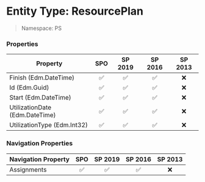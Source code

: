 # Entity Type: ResourcePlan

> Namespace: PS

### Properties

Property | SPO | SP 2019 | SP 2016 | SP 2013
----------|:---:|:-------:|:-------:|:-------:
Finish (Edm.DateTime) | ✅ | ✅ | ✅ | ❌
Id (Edm.Guid) | ✅ | ✅ | ✅ | ❌
Start (Edm.DateTime) | ✅ | ✅ | ✅ | ❌
UtilizationDate (Edm.DateTime) | ✅ | ✅ | ✅ | ❌
UtilizationType (Edm.Int32) | ✅ | ✅ | ✅ | ❌

### Navigation Properties

Navigation Property | SPO | SP 2019 | SP 2016 | SP 2013
----------|:---:|:-------:|:-------:|:-------:
Assignments | ✅ | ✅ | ✅ | ❌